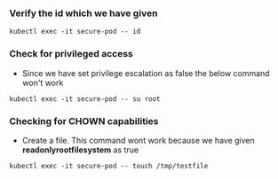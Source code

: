 
### Verify the id which we have given
```
kubectl exec -it secure-pod -- id
```
### Check for privileged access
- Since we have set privilege escalation as false the below command won't work
```
kubectl exec -it secure-pod -- su root
```
### Checking for CHOWN capabilities
- Create a file. This command wont work because we have given **readonlyrootfilesystem** as true 
```
kubectl exec -it secure-pod -- touch /tmp/testfile
```
